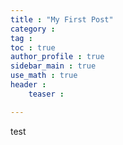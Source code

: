 ```yaml
---
title : "My First Post"
category : 
tag : 
toc : true
author_profile : true
sidebar_main : true
use_math : true
header : 
    teaser : 

---
```


test